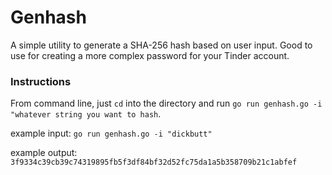 # Genhash

A simple utility to generate a SHA-256 hash based on user input. Good to use for creating a more complex password for your Tinder account. 

### Instructions
From command line, just `cd` into the directory and run `go run genhash.go -i "whatever string you want to hash`.

example input:
`go run genhash.go -i "dickbutt"`

example output:
`3f9334c39cb39c74319895fb5f3df84bf32d52fc75da1a5b358709b21c1abfef`

